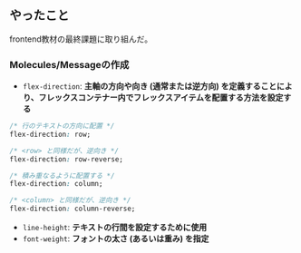## やったこと
frontend教材の最終課題に取り組んだ。  

### Molecules/Messageの作成
- `flex-direction`: **主軸の方向や向き (通常または逆方向) を定義することにより、フレックスコンテナー内でフレックスアイテムを配置する方法を設定する**   
```css
/* 行のテキストの方向に配置 */
flex-direction: row;

/* <row> と同様だが、逆向き */
flex-direction: row-reverse;

/* 積み重なるように配置する */
flex-direction: column;

/* <column> と同様だが、逆向き */
flex-direction: column-reverse;
```
- `line-height`: **テキストの行間を設定するために使用**  
- `font-weight`: **フォントの太さ (あるいは重み) を指定**
